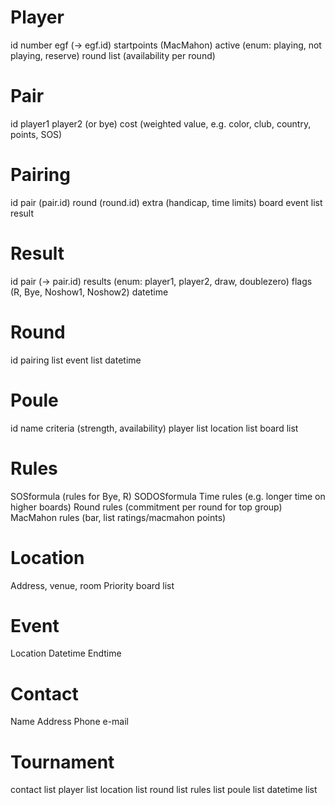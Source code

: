 Player
======
id
number
egf (-> egf.id)
startpoints (MacMahon)
active (enum: playing, not playing, reserve)
round list (availability per round)

Pair
====
id
player1
player2 (or bye)
cost (weighted value, e.g. color, club, country, points, SOS)

Pairing
=======
id
pair (pair.id)
round (round.id)
extra (handicap, time limits)
board
event list
result

Result
======
id
pair (-> pair.id)
results (enum: player1, player2, draw, doublezero)
flags (R, Bye, Noshow1, Noshow2)
datetime

Round
=====
id
pairing list
event list
datetime

Poule
=====
id
name
criteria (strength, availability)
player list
location list
board list

Rules
=====
SOSformula   (rules for Bye, R)
SODOSformula
Time rules (e.g. longer time on higher boards)
Round rules (commitment per round for top group)
MacMahon rules (bar, list ratings/macmahon points)

Location
========
Address, venue, room
Priority
board list

Event
=====
Location
Datetime
Endtime

Contact
=======
Name
Address
Phone
e-mail

Tournament
==========
contact list
player list
location list
round list
rules list
poule list
datetime list



